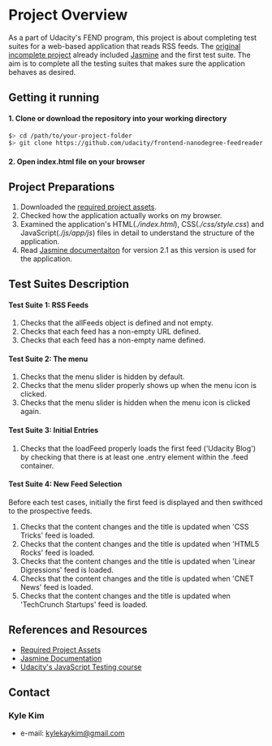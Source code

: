 # Project Overview

As a part of Udacity's FEND program, this project is about completing test suites for a web-based application that reads RSS feeds. The [original incomplete project](https://github.com/udacity/frontend-nanodegree-feedreader) already included [Jasmine](http://jasmine.github.io/) and the first test suite. The aim is to complete all the testing suites that makes sure the application behaves as desired.

## Getting it running
#### 1. Clone or download the repository into your working directory
  ```bash
  $> cd /path/to/your-project-folder
  $> git clone https://github.com/udacity/frontend-nanodegree-feedreader.git
  ```

#### 2. Open index.html file on your browser

## Project Preparations
1. Downloaded the [required project assets](http://github.com/udacity/frontend-nanodegree-feedreader).
2. Checked how the application actually works on my browser.
3. Examined the application's HTML(*./index.html*), CSS(*./css/style.css*) and JavaScript(*./js/app/js*) files in detail to understand the structure of the application.
4. Read [Jasmine documentaiton](http://jasmine.github.io/2.1/introduction.html) for version 2.1 as this version is used for the application.

## Test Suites Description
#### Test Suite 1: RSS Feeds
1. Checks that the allFeeds object is defined and not empty.
2. Checks that each feed has a non-empty URL defined.
3. Checks that each feed has a non-empty name defined.

#### Test Suite 2: The menu
1. Checks that the menu slider is hidden by default.
2. Checks that the menu slider properly shows up when the menu icon is clicked.
3. Checks that the menu slider is hidden when the menu icon is clicked again.

#### Test Suite 3: Initial Entries
1. Checks that the loadFeed properly loads the first feed ('Udacity Blog') by checking that there is at least one .entry element within the .feed container.

#### Test Suite 4: New Feed Selection
Before each test cases, initially the first feed is displayed and then swithced to the prospective feeds.

1. Checks that the content changes and the title is updated when 'CSS Tricks' feed is loaded.
2. Checks that the content changes and the title is updated when 'HTML5 Rocks' feed is loaded.
3. Checks that the content changes and the title is updated when 'Linear Digressions' feed is loaded.
4. Checks that the content changes and the title is updated when 'CNET News' feed is loaded.
5. Checks that the content changes and the title is updated when 'TechCrunch Startups' feed is loaded.

## References and Resources
*  [Required Project Assets](https://github.com/udacity/frontend-nanodegree-feedreader)
*  [Jasmine Documentation](http://jasmine.github.io/2.1/introduction.html)
*  [Udacity's JavaScript Testing course](https://www.udacity.com/course/javascript-testing--ud549)

## Contact
### Kyle Kim
* e-mail: kylekaykim@gmail.com
